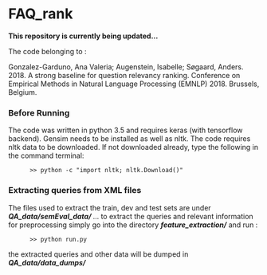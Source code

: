 # FAQ_rank


<b>This repository is currently being updated...</b>

The code belonging to :

Gonzalez-Garduno, Ana Valeria; Augenstein, Isabelle; Søgaard, Anders. 2018. A strong baseline for question relevancy ranking. Conference on Empirical Methods in Natural Language Processing (EMNLP) 2018. Brussels, Belgium.

### Before Running

The code was written in python 3.5 and requires keras (with tensorflow backend). Gensim needs to be installed as well as nltk. The code requires nltk data to be downloaded. If not downloaded already, type the following in the command terminal:

          >> python -c "import nltk; nltk.Download()"
          
### Extracting queries from XML files
The files used to extract the train, dev and test sets are under <b><i> QA_data/semEval_data/ </i></b>...  to extract the queries and relevant information for preprocessing simply go into the directory <b><i>feature_extraction/</b></i> and run :

          >> python run.py
          
the extracted queries and other data will be dumped in <b><i>QA_data/data_dumps/</i></b>



